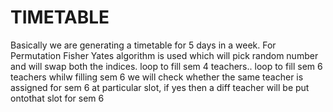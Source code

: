 # TIMETABLE
Basically we are generating a timetable for 5 days in a week.
For Permutation Fisher Yates algorithm is used which will pick random number and will swap both the indices.
loop to fill sem 4 teachers..
loop to fill sem 6 teachers 
whilw filling sem 6 we will check whether the same teacher is assigned for sem 6 at particular slot, if yes then a diff teacher will be put ontothat slot for sem 6
